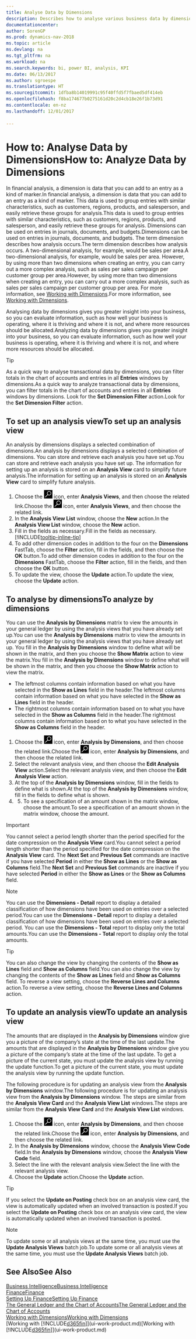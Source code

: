 ```yaml
---
title: Analyse Data by Dimensions
description: Describes how to analyse various business data by dimensions.
documentationcenter: 
author: SorenGP
ms.prod: dynamics-nav-2018
ms.topic: article
ms.devlang: na
ms.tgt_pltfrm: na
ms.workload: na
ms.search.keywords: bi, power BI, analysis, KPI
ms.date: 06/13/2017
ms.author: sgroespe
ms.translationtype: HT
ms.sourcegitcommit: 1dfba8b14019991c95f40ffd5f7fbaed5df414eb
ms.openlocfilehash: f8ba174677b0275161d20c2d4cb18e26f1b73d91
ms.contentlocale: en-nz
ms.lasthandoff: 12/01/2017

---
```

#  <a name="how-to-analyze-data-by-dimensions"></a><span data-ttu-id="a1464-103">How to: Analyse Data by Dimensions</span><span class="sxs-lookup"><span data-stu-id="a1464-103">How to: Analyze Data by Dimensions</span></span>
<span data-ttu-id="a1464-104">In financial analysis, a dimension is data that you can add to an entry as a kind of marker.</span><span class="sxs-lookup"><span data-stu-id="a1464-104">In financial analysis, a dimension is data that you can add to an entry as a kind of marker.</span></span> <span data-ttu-id="a1464-105">This data is used to group entries with similar characteristics, such as customers, regions, products, and salesperson, and easily retrieve these groups for analysis.</span><span class="sxs-lookup"><span data-stu-id="a1464-105">This data is used to group entries with similar characteristics, such as customers, regions, products, and salesperson, and easily retrieve these groups for analysis.</span></span> <span data-ttu-id="a1464-106">Dimensions can be used on entries in journals, documents, and budgets.</span><span class="sxs-lookup"><span data-stu-id="a1464-106">Dimensions can be used on entries in journals, documents, and budgets.</span></span> <span data-ttu-id="a1464-107">The term dimension describes how analysis occurs.</span><span class="sxs-lookup"><span data-stu-id="a1464-107">The term dimension describes how analysis occurs.</span></span> <span data-ttu-id="a1464-108">A two-dimensional analysis, for example, would be sales per area.</span><span class="sxs-lookup"><span data-stu-id="a1464-108">A two-dimensional analysis, for example, would be sales per area.</span></span> <span data-ttu-id="a1464-109">However, by using more than two dimensions when creating an entry, you can carry out a more complex analysis, such as sales per sales campaign per customer group per area.</span><span class="sxs-lookup"><span data-stu-id="a1464-109">However, by using more than two dimensions when creating an entry, you can carry out a more complex analysis, such as sales per sales campaign per customer group per area.</span></span> <span data-ttu-id="a1464-110">For more information, see [Working with Dimensions](finance-dimensions.md).</span><span class="sxs-lookup"><span data-stu-id="a1464-110">For more information, see [Working with Dimensions](finance-dimensions.md).</span></span>

<span data-ttu-id="a1464-111">Analysing data by dimensions gives you greater insight into your business, so you can evaluate information, such as how well your business is operating, where it is thriving and where it is not, and where more resources should be allocated.</span><span class="sxs-lookup"><span data-stu-id="a1464-111">Analyzing data by dimensions gives you greater insight into your business, so you can evaluate information, such as how well your business is operating, where it is thriving and where it is not, and where more resources should be allocated.</span></span>

> [!TIP]
> <span data-ttu-id="a1464-112">As a quick way to analyse transactional data by dimensions, you can filter totals in the chart of accounts and entries in all **Entries** windows by dimensions.</span><span class="sxs-lookup"><span data-stu-id="a1464-112">As a quick way to analyze transactional data by dimensions, you can filter totals in the chart of accounts and entries in all **Entries** windows by dimensions.</span></span> <span data-ttu-id="a1464-113">Look for the **Set Dimension Filter** action.</span><span class="sxs-lookup"><span data-stu-id="a1464-113">Look for the **Set Dimension Filter** action.</span></span>

## <a name="to-set-up-an-analysis-view"></a><span data-ttu-id="a1464-114">To set up an analysis view</span><span class="sxs-lookup"><span data-stu-id="a1464-114">To set up an analysis view</span></span>  
<span data-ttu-id="a1464-115">An analysis by dimensions displays a selected combination of dimensions.</span><span class="sxs-lookup"><span data-stu-id="a1464-115">An analysis by dimensions displays a selected combination of dimensions.</span></span> <span data-ttu-id="a1464-116">You can store and retrieve each analysis you have set up.</span><span class="sxs-lookup"><span data-stu-id="a1464-116">You can store and retrieve each analysis you have set up.</span></span> <span data-ttu-id="a1464-117">The information for setting up an analysis is stored on an **Analysis View** card to simplify future analysis.</span><span class="sxs-lookup"><span data-stu-id="a1464-117">The information for setting up an analysis is stored on an **Analysis View** card to simplify future analysis.</span></span>  

1. <span data-ttu-id="a1464-118">Choose the ![Search for Page or Report](media/ui-search/search_small.png "Search for Page or Report icon") icon, enter **Analysis Views**, and then choose the related link.</span><span class="sxs-lookup"><span data-stu-id="a1464-118">Choose the ![Search for Page or Report](media/ui-search/search_small.png "Search for Page or Report icon") icon, enter **Analysis Views**, and then choose the related link.</span></span>  
2. <span data-ttu-id="a1464-119">In the **Analysis View List** window, choose the **New** action.</span><span class="sxs-lookup"><span data-stu-id="a1464-119">In the **Analysis View List** window, choose the **New** action.</span></span>
3. <span data-ttu-id="a1464-120">Fill in the fields as necessary.</span><span class="sxs-lookup"><span data-stu-id="a1464-120">Fill in the fields as necessary.</span></span> [!INCLUDE[tooltip-inline-tip](includes/tooltip-inline-tip_md.md)]
4. <span data-ttu-id="a1464-121">To add other dimension codes in addition to the four on the **Dimensions** FastTab, choose the **Filter** action, fill in the fields, and then choose the **OK** button.</span><span class="sxs-lookup"><span data-stu-id="a1464-121">To add other dimension codes in addition to the four on the **Dimensions** FastTab, choose the **Filter** action, fill in the fields, and then choose the **OK** button.</span></span>  
5. <span data-ttu-id="a1464-122">To update the view, choose the **Update** action.</span><span class="sxs-lookup"><span data-stu-id="a1464-122">To update the view, choose the **Update** action.</span></span>

## <a name="to-analyze-by-dimensions"></a><span data-ttu-id="a1464-123">To analyse by dimensions</span><span class="sxs-lookup"><span data-stu-id="a1464-123">To analyze by dimensions</span></span>
<span data-ttu-id="a1464-124">You can use the **Analysis by Dimensions** matrix to view the amounts in your general ledger by using the analysis views that you have already set up.</span><span class="sxs-lookup"><span data-stu-id="a1464-124">You can use the **Analysis by Dimensions** matrix to view the amounts in your general ledger by using the analysis views that you have already set up.</span></span> <span data-ttu-id="a1464-125">You fill in the **Analysis by Dimensions** window to define what will be shown in the matrix, and then you choose the **Show Matrix** action to view the matrix.</span><span class="sxs-lookup"><span data-stu-id="a1464-125">You fill in the **Analysis by Dimensions** window to define what will be shown in the matrix, and then you choose the **Show Matrix** action to view the matrix.</span></span>  

- <span data-ttu-id="a1464-126">The leftmost columns contain information based on what you have selected in the **Show as Lines** field in the header.</span><span class="sxs-lookup"><span data-stu-id="a1464-126">The leftmost columns contain information based on what you have selected in the **Show as Lines** field in the header.</span></span>  
- <span data-ttu-id="a1464-127">The rightmost columns contain information based on to what you have selected in the **Show as Columns** field in the header.</span><span class="sxs-lookup"><span data-stu-id="a1464-127">The rightmost columns contain information based on to what you have selected in the **Show as Columns** field in the header.</span></span>  

1. <span data-ttu-id="a1464-128">Choose the ![Search for Page or Report](media/ui-search/search_small.png "Search for Page or Report icon") icon, enter **Analysis by Dimensions**, and then choose the related link.</span><span class="sxs-lookup"><span data-stu-id="a1464-128">Choose the ![Search for Page or Report](media/ui-search/search_small.png "Search for Page or Report icon") icon, enter **Analysis by Dimensions**, and then choose the related link.</span></span>  
2. <span data-ttu-id="a1464-129">Select the relevant analysis view, and then choose the **Edit Analysis View** action.</span><span class="sxs-lookup"><span data-stu-id="a1464-129">Select the relevant analysis view,  and then choose the **Edit Analysis View** action.</span></span>
3. <span data-ttu-id="a1464-130">At the top of the **Analysis by Dimensions** window, fill in the fields to define what is shown.</span><span class="sxs-lookup"><span data-stu-id="a1464-130">At the top of the **Analysis by Dimensions** window, fill in the fields to define what is shown.</span></span>
4. 5. <span data-ttu-id="a1464-131">To see a specification of an amount shown in the matrix window, choose the amount.</span><span class="sxs-lookup"><span data-stu-id="a1464-131">To see a specification of an amount shown in the matrix window, choose the amount.</span></span>  

> [!IMPORTANT]  
>   <span data-ttu-id="a1464-132">You cannot select a period length shorter than the period specified for the date compression on the **Analysis View** card.</span><span class="sxs-lookup"><span data-stu-id="a1464-132">You cannot select a period length shorter than the period specified for the date compression on the **Analysis View** card.</span></span> <span data-ttu-id="a1464-133">The **Next Set** and **Previous Set** commands are inactive if you have selected **Period** in either the **Show as Lines** or the **Show as Columns** field.</span><span class="sxs-lookup"><span data-stu-id="a1464-133">The **Next Set** and **Previous Set** commands are inactive if you have selected **Period** in either the **Show as Lines** or the **Show as Columns** field.</span></span>  

> [!NOTE]  
>   <span data-ttu-id="a1464-134">You can use the **Dimensions - Detail** report to display a detailed classification of how dimensions have been used on entries over a selected period.</span><span class="sxs-lookup"><span data-stu-id="a1464-134">You can use the **Dimensions - Detail** report to display a detailed classification of how dimensions have been used on entries over a selected period.</span></span> <span data-ttu-id="a1464-135">You can use the **Dimensions - Total** report to display only the total amounts.</span><span class="sxs-lookup"><span data-stu-id="a1464-135">You can use the **Dimensions - Total** report to display only the total amounts.</span></span>  

> [!TIP]  
>   <span data-ttu-id="a1464-136">You can also change the view by changing the contents of the **Show as Lines** field and **Show as Columns** field.</span><span class="sxs-lookup"><span data-stu-id="a1464-136">You can also change the view by changing the contents of the **Show as Lines** field and **Show as Columns** field.</span></span> <span data-ttu-id="a1464-137">To reverse a view setting, choose the **Reverse Lines and Columns** action.</span><span class="sxs-lookup"><span data-stu-id="a1464-137">To reverse a view setting, choose the **Reverse Lines and Columns** action.</span></span>

## <a name="to-update-an-analysis-view"></a><span data-ttu-id="a1464-138">To update an analysis view</span><span class="sxs-lookup"><span data-stu-id="a1464-138">To update an analysis view</span></span>  
<span data-ttu-id="a1464-139">The amounts that are displayed in the **Analysis by Dimensions** window give you a picture of the company’s state at the time of the last update.</span><span class="sxs-lookup"><span data-stu-id="a1464-139">The amounts that are displayed in the **Analysis by Dimensions** window give you a picture of the company’s state at the time of the last update.</span></span> <span data-ttu-id="a1464-140">To get a picture of the current state, you must update the analysis view by running the update function.</span><span class="sxs-lookup"><span data-stu-id="a1464-140">To get a picture of the current state, you must update the analysis view by running the update function.</span></span>

<span data-ttu-id="a1464-141">The following procedure is for updating an analysis view from the **Analysis by Dimensions** window.</span><span class="sxs-lookup"><span data-stu-id="a1464-141">The following procedure is for updating an analysis view from the **Analysis by Dimensions** window.</span></span> <span data-ttu-id="a1464-142">The steps are similar from the **Analysis View Card** and the **Analysis View List** windows.</span><span class="sxs-lookup"><span data-stu-id="a1464-142">The steps are similar from the **Analysis View Card** and the **Analysis View List** windows.</span></span>  

1. <span data-ttu-id="a1464-143">Choose the ![Search for Page or Report](media/ui-search/search_small.png "Search for Page or Report icon") icon, enter **Analysis by Dimensions**, and then choose the related link.</span><span class="sxs-lookup"><span data-stu-id="a1464-143">Choose the ![Search for Page or Report](media/ui-search/search_small.png "Search for Page or Report icon") icon, enter **Analysis by Dimensions**, and then choose the related link.</span></span>  
2. <span data-ttu-id="a1464-144">In the **Analysis by Dimensions** window, choose the **Analysis View Code** field.</span><span class="sxs-lookup"><span data-stu-id="a1464-144">In the **Analysis by Dimensions** window, choose the **Analysis View Code** field.</span></span>  
3. <span data-ttu-id="a1464-145">Select the line with the relevant analysis view.</span><span class="sxs-lookup"><span data-stu-id="a1464-145">Select the line with the relevant analysis view.</span></span>  
4. <span data-ttu-id="a1464-146">Choose the **Update** action.</span><span class="sxs-lookup"><span data-stu-id="a1464-146">Choose the **Update** action.</span></span>  

> [!TIP]  
>   <span data-ttu-id="a1464-147">If you select the **Update on Posting** check box on an analysis view card, the view is automatically updated when an involved transaction is posted.</span><span class="sxs-lookup"><span data-stu-id="a1464-147">If you select the **Update on Posting** check box on an analysis view card, the view is automatically updated when an involved transaction is posted.</span></span>

> [!NOTE]  
>   <span data-ttu-id="a1464-148">To update some or all analysis views at the same time, you must use the **Update Analysis Views** batch job.</span><span class="sxs-lookup"><span data-stu-id="a1464-148">To update some or all analysis views at the same time, you must use the **Update Analysis Views** batch job.</span></span>  

## <a name="see-also"></a><span data-ttu-id="a1464-149">See Also</span><span class="sxs-lookup"><span data-stu-id="a1464-149">See Also</span></span>
[<span data-ttu-id="a1464-150">Business Intelligence</span><span class="sxs-lookup"><span data-stu-id="a1464-150">Business Intelligence</span></span>](bi.md)  
[<span data-ttu-id="a1464-151">Finance</span><span class="sxs-lookup"><span data-stu-id="a1464-151">Finance</span></span>](finance.md)  
[<span data-ttu-id="a1464-152">Setting Up Finance</span><span class="sxs-lookup"><span data-stu-id="a1464-152">Setting Up Finance</span></span>](finance-setup-finance.md)  
[<span data-ttu-id="a1464-153">The General Ledger and the Chart of Accounts</span><span class="sxs-lookup"><span data-stu-id="a1464-153">The General Ledger and the Chart of Accounts</span></span>](finance-general-ledger.md)  
[<span data-ttu-id="a1464-154">Working with Dimensions</span><span class="sxs-lookup"><span data-stu-id="a1464-154">Working with Dimensions</span></span>](finance-dimensions.md)  
<span data-ttu-id="a1464-155">[Working with [!INCLUDE[d365fin](includes/d365fin_md.md)]](ui-work-product.md)</span><span class="sxs-lookup"><span data-stu-id="a1464-155">[Working with [!INCLUDE[d365fin](includes/d365fin_md.md)]](ui-work-product.md)</span></span>  

